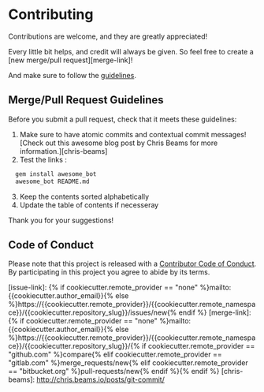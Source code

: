 # Contributing

Contributions are welcome, and they are greatly appreciated!

Every little bit helps, and credit will always be given.
So feel free to create a [new merge/pull request][merge-link]!

And make sure to follow the [guidelines](#merge-pull-request-guidelines).

## Merge/Pull Request Guidelines

Before you submit a pull request, check that it meets these guidelines:
1. Make sure to have atomic commits and contextual commit messages!
  [Check out this awesome blog post by Chris Beams for more information.][chris-beams]
2. Test the links :
```bash
  gem install awesome_bot
  awesome_bot README.md
  ```
3. Keep the contents sorted alphabetically
4. Update the table of contents if necesseray

Thank you for your suggestions!

## Code of Conduct

Please note that this project is released with a [Contributor Code of Conduct](CODE_OF_CONDUCT.md).
By participating in this project you agree to abide by its terms.

[issue-link]: {% if cookiecutter.remote_provider == "none" %}mailto:{{cookiecutter.author_email}}{% else %}https://{{cookiecutter.remote_provider}}/{{cookiecutter.remote_namespace}}/{{cookiecutter.repository_slug}}/issues/new{% endif %}
[merge-link]: {% if cookiecutter.remote_provider == "none" %}mailto:{{cookiecutter.author_email}}{% else %}https://{{cookiecutter.remote_provider}}/{{cookiecutter.remote_namespace}}/{{cookiecutter.repository_slug}}/{% if cookiecutter.remote_provider == "github.com" %}compare{% elif cookiecutter.remote_provider == "gitlab.com" %}merge_requests/new{% elif cookiecutter.remote_provider == "bitbucket.org" %}pull-requests/new{% endif %}{% endif %}
[chris-beams]: http://chris.beams.io/posts/git-commit/
